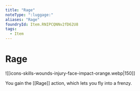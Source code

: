 ```yaml
---
title: "Rage"
noteType: ":luggage:"
aliases: "Rage"
foundryId: Item.RNIPCQNNv2fD62U8
tags:
  - Item
---
```


# Rage
![[icons-skills-wounds-injury-face-impact-orange.webp|150]]

You gain the [[Rage]] action, which lets you fly into a frenzy.
